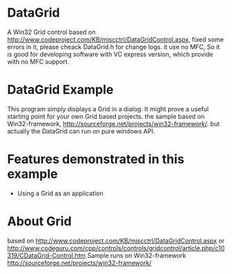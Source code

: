 DataGrid
========

A Win32 Grid control based on http://www.codeproject.com/KB/miscctrl/DataGridControl.aspx,  fixed some errors in it, please cheack DataGrid.h for change logs.
it use no  MFC, So it is good for developing software with VC express version, which provide with no MFC support.

DataGrid Example
==============
This program simply displays a Grid in a dialog. It might prove a useful starting point for your own Grid based projects. 
the sample based on Win32-framework, http://sourceforge.net/projects/win32-framework/.
but actually the DataGrid can run on pure windows API.

Features demonstrated in this example
=====================================
* Using a Grid as an application



About Grid
=============
based on http://www.codeproject.com/KB/miscctrl/DataGridControl.aspx or http://www.codeguru.com/cpp/controls/controls/gridcontrol/article.php/c10319/CDataGrid-Control.htm
Sample runs on Win32-framework http://sourceforge.net/projects/win32-framework/
